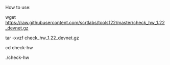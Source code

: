 How to use:

wget https://raw.githubusercontent.com/scrtlabs/tools122/master/check_hw_1.22_devnet.gz

tar -xvzf check_hw_1.22_devnet.gz

cd check-hw

./check-hw
